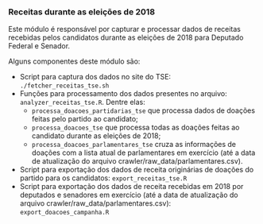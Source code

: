 ### Receitas durante as eleições de 2018

Este módulo é responsável por capturar e processar dados de receitas recebidas pelos candidatos durante as eleições de 2018 para Deputado Federal e Senador.

Alguns componentes deste módulo são:

- Script para captura dos dados no site do TSE: `./fetcher_receitas_tse.sh`
- Funções para processamento dos dados presentes no arquivo: `analyzer_receitas_tse.R`. Dentre elas:
    - `processa_doacoes_partidarias_tse` que processa dados de doações feitas pelo partido ao candidato; 
    - `processa_doacoes_tse` que processa todas as doações feitas ao candidato durante as eleições de 2018; 
    - `processa_doacoes_parlamentares_tse` cruza as informações de doações com a lista atual de parlamentares em exercício (até a data de atualização do arquivo crawler/raw_data/parlamentares.csv).
- Script para exportação dos dados de receita originárias de doações do partido para os candidatos: `export_receitas_tse.R`
- Script para exportação dos dados de receita recebidas em 2018 por deputados e senadores em exercício (até a data de atualização do arquivo crawler/raw_data/parlamentares.csv): `export_doacoes_campanha.R`

